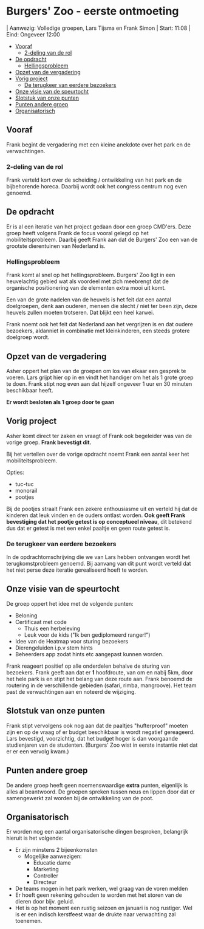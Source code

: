 # Burgers' Zoo - eerste ontmoeting

| Aanwezig: Volledige groepen, Lars Tijsma en Frank Simon
| Start: 11:08
| Eind: Ongeveer 12:00

<!-- toc -->

- [Vooraf](#vooraf)
  * [2-deling van de rol](#2-deling-van-de-rol)
- [De opdracht](#de-opdracht)
  * [Hellingsprobleem](#hellingsprobleem)
- [Opzet van de vergadering](#opzet-van-de-vergadering)
- [Vorig project](#vorig-project)
  * [De terugkeer van eerdere bezoekers](#de-terugkeer-van-eerdere-bezoekers)
- [Onze visie van de speurtocht](#onze-visie-van-de-speurtocht)
- [Slotstuk van onze punten](#slotstuk-van-onze-punten)
- [Punten andere groep](#punten-andere-groep)
- [Organisatorisch](#organisatorisch)

<!-- tocstop -->

## Vooraf

Frank begint de vergadering met een kleine anekdote over het park en de verwachtingen.

### 2-deling van de rol
Frank verteld kort over de scheiding / ontwikkeling van het park en de bijbehorende horeca. Daarbij wordt ook het congress centrum nog even genoemd.

## De opdracht
Er is al een iteratie van het project gedaan door een groep CMD'ers. Deze groep heeft volgens Frank de focus vooral gelegd op het mobiliteitsprobleem. Daarbij geeft Frank aan dat de Burgers' Zoo een van de grootste dierentuinen van Nederland is.

### Hellingsprobleem
Frank komt al snel op het hellingsprobleem. Burgers' Zoo ligt in een heuvelachtig gebied wat als voordeel met zich meebrengt dat de organische positionering van de elementen extra mooi uit komt.

Een van de grote nadelen van de heuvels is het feit dat een aantal doelgroepen, denk aan ouderen, mensen die slecht / niet ter been zijn, deze heuvels zullen moeten trotseren. Dat blijkt een heel karwei.

Frank noemt ook het feit dat Nederland aan het vergrijzen is en dat oudere bezoekers, aldanniet in combinatie met kleinkinderen, een steeds grotere doelgroep wordt.

## Opzet van de vergadering
Asher oppert het plan van de groepen om los van elkaar een gesprek te voeren. Lars grijpt hier op in en vindt het handiger om het als 1 grote groep te doen. Frank stipt nog even aan dat hijzelf ongeveer 1 uur en 30 minuten beschikbaar heeft.

**Er wordt besloten als 1 groep door te gaan**

## Vorig project
Asher komt direct ter zaken en vraagt of Frank ook begeleider was van de vorige groep. **Frank bevestigt dit.**

Bij het vertellen over de vorige opdracht noemt Frank een aantal keer het mobiliteitsprobleem.

Opties:

- tuc-tuc
- monorail
- pootjes

Bij de pootjes straalt Frank een zekere enthousiasme uit en verteld hij dat de kinderen dat leuk vinden en de ouders ontlast worden. **Ook geeft Frank bevestiging dat het pootje getest is op conceptueel niveau**, dit betekend dus dat er getest is met een enkel paaltje en geen route getest is.

### De terugkeer van eerdere bezoekers
In de opdrachtomschrijving die we van Lars hebben ontvangen wordt het terugkomstprobleem genoemd. Bij aanvang van dit punt wordt verteld dat het niet perse deze iteratie gerealiseerd hoeft te worden.

## Onze visie van de speurtocht
De groep oppert het idee met de volgende punten:

- Beloning
- Certificaat met code
	- Thuis een herbeleving
	- Leuk voor de kids ("Ik ben gediplomeerd ranger!")
- Idee van de Heatmap voor sturing bezoekers
- Dierengeluiden i.p.v stem hints
- Beheerders app zodat hints etc aangepast kunnen worden.

Frank reageert positief op alle onderdelen behalve de sturing van bezoekers. Frank geeft aan dat er **1** hoofdroute, van om en nabij 5km, door het hele park is en stipt het belang van deze route aan. Frank benoemd de routering in de verschillende gebieden (safari, rimba, mangroove). Het team past de verwachtingen aan en noteerd de wijziging.

## Slotstuk van onze punten
Frank stipt vervolgens ook nog aan dat de paaltjes "hufterproof" moeten zijn en op de vraag of er budget beschikbaar is wordt negatief gereageerd. Lars bevestigd, voorzichtig, dat het budget hoger is dan voorgaande studienjaren van de studenten. (Burgers' Zoo wist in eerste instantie niet dat er er een vervolg kwam.)

## Punten andere groep
De andere groep heeft geen noemenswaardige **extra** punten, eigenlijk is alles al beantwoord. De groepen spreken tussen neus en lippen door dat er samengewerkt zal worden bij de ontwikkeling van de poot.

## Organisatorisch
Er worden nog een aantal organisatorische dingen besproken, belangrijk hieruit is het volgende:

- Er zijn minstens 2 bijeenkomsten
	- Mogelijke aanwezigen:
		-  Educatie dame
		-  Marketing
		-  Controller
		-  Directeur
-  De teams mogen in het park werken, wel graag van de voren melden
-  Er hoeft geen rekening gehouden te worden met het storen van de dieren door bijv. geluid.
-  Het is op het moment een rustig seizoen en januari is nog rustiger. Wel is er een indisch kerstfeest waar de drukte naar verwachting zal toenemen.
